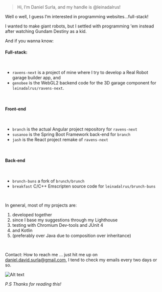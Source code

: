 > Hi, I’m Daniel Surla, and my handle is @leinadalrus!

Well o well, I guess I’m interested in programming websites...full-stack!

I wanted to make giant robots, but I settled with programming 'em instead after watching Gundam Destiny as a kid.

And if you wanna know: 

#### Full-stack:

<br>

- `ravens-next` is a project of mine where I try to develop a Real Robot garage builder app, and
- `genobee` is the WebGL2 backend code for the 3D garage component for `leinadalrus/ravens-next`.

<br>

#### Front-end

<br>

- `branch` is the actual Angular project repository for `ravens-next`
- `susanoo` is the Spring Boot Framework back-end for `branch`
- `jash` is the React project remake of `ravens-next`

<br>

#### Back-end

<br>

- `brunch-buns` a fork of `brunch/brunch`
- `breakfast` C/C++ Emscripten source code for `leinadalrus/brunch-buns`

<br>

In general, most of my projects are:

1. developed together
2. since I base my suggestions through my Lighthouse
3. testing with Chromium Dev-tools and JUnit 4
4. and Kotlin
5. (preferably over Java due to composition over inheritance)

<br>

Contact: How to reach me ... just hit me up on daniel.david.surla@gmail.com, I tend to check my emails every two days or so.

![Alt text](images/daniel03.jpg)

*P.S*
  *Thanks for reading this!*
<!---
leinadalrus/leinadalrus is a ✨ special ✨ repository because its `README.md` (this file) appears on your GitHub profile.
You can click the Preview link to take a look at your changes.
--->

